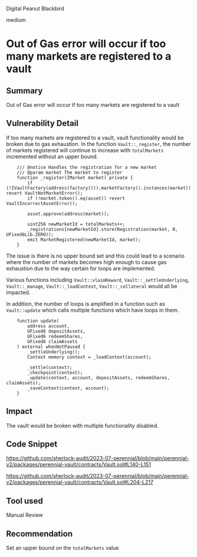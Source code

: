 Digital Peanut Blackbird

medium

# Out of Gas error will occur if too many markets are registered to a vault
## Summary

Out of Gas error will occur if too many markets are registered to a vault

## Vulnerability Detail

If too many markets are registered to a vault, vault functionality would be broken due to gas exhaustion.
In the function `Vault::_register`, the number of markets registered will continue to increase with `totalMarkets` incremented without an upper bound.

```solidity
    /// @notice Handles the registration for a new market
    /// @param market The market to register
    function _register(IMarket market) private {
        if (!IVaultFactory(address(factory())).marketFactory().instances(market)) revert VaultNotMarketError();
        if (!market.token().eq(asset)) revert VaultIncorrectAssetError();

        asset.approve(address(market));

        uint256 newMarketId = totalMarkets++;
        _registrations[newMarketId].store(Registration(market, 0, UFixed6Lib.ZERO));
        emit MarketRegistered(newMarketId, market);
    }
```

The issue is there is no upper bound set and this could lead to a scenario where the number of markets becomes high enough to cause gas exhaustion due to the way certain for loops are implemented.

 Various functions including `Vault::vlaimReward`, `Vault::_settleUnderlying`, `Vault::_manage`, `Vault::_loadContext`, `Vault::_collateral` would all be impacted.

In addition, the number of loops is amplified in a function such as `Vault::update` which calls multiple functions which have loops in them. 

```solidity
    function update(
        address account,
        UFixed6 depositAssets,
        UFixed6 redeemShares,
        UFixed6 claimAssets
    ) external whenNotPaused {
        _settleUnderlying();
        Context memory context = _loadContext(account);

        _settle(context);
        _checkpoint(context);
        _update(context, account, depositAssets, redeemShares, claimAssets);
        _saveContext(context, account);
    }
```

## Impact

The vault would be broken with multiple functionality disabled.

## Code Snippet

https://github.com/sherlock-audit/2023-07-perennial/blob/main/perennial-v2/packages/perennial-vault/contracts/Vault.sol#L140-L151

https://github.com/sherlock-audit/2023-07-perennial/blob/main/perennial-v2/packages/perennial-vault/contracts/Vault.sol#L204-L217

## Tool used

Manual Review

## Recommendation

Set an upper bound on the `totalMarkets` value